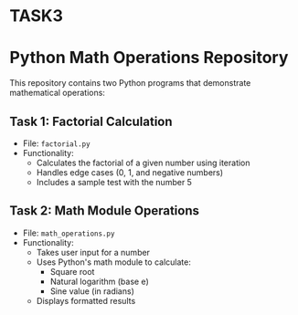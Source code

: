 # TASK3
# Python Math Operations Repository

This repository contains two Python programs that demonstrate mathematical operations:

## Task 1: Factorial Calculation
- File: `factorial.py`
- Functionality:
  - Calculates the factorial of a given number using iteration
  - Handles edge cases (0, 1, and negative numbers)
  - Includes a sample test with the number 5

## Task 2: Math Module Operations
- File: `math_operations.py`
- Functionality:
  - Takes user input for a number
  - Uses Python's math module to calculate:
    - Square root
    - Natural logarithm (base e)
    - Sine value (in radians)
  - Displays formatted results
